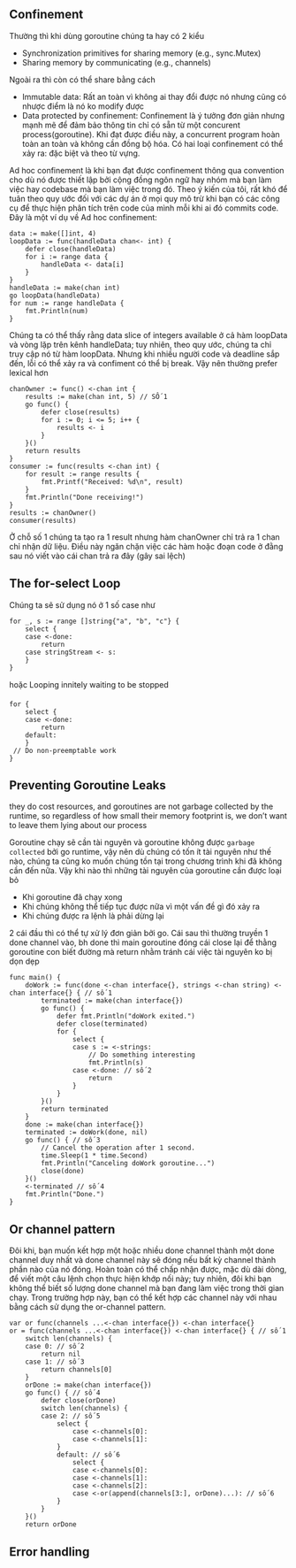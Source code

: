 ## Confinement
Thường thì khi dùng goroutine chúng ta hay có 2 kiểu
- Synchronization primitives for sharing memory (e.g., sync.Mutex)
- Sharing memory by communicating  (e.g., channels)

Ngoài ra thì còn có thể share bằng cách
- Immutable data: Rất an toàn vì không ai thay đổi được nó nhưng cũng có nhược điểm là nó ko modify được
- Data protected by confinement: Confinement là ý tưởng đơn giản nhưng mạnh mẽ để đảm bảo thông tin chỉ có sẵn từ một concurent process(goroutine). Khi đạt được điều này, a concurrent program hoàn toàn an toàn và không cần đồng bộ hóa. Có hai loại confinement có thể xảy ra: đặc biệt và theo từ vựng.

Ad hoc confinement là khi bạn đạt được confinement thông qua convention cho dù nó được thiết lập bởi cộng đồng ngôn ngữ hay nhóm mà bạn làm việc hay codebase mà bạn làm việc trong đó. Theo ý kiến của tôi, rất khó để tuân theo quy ước đối với các dự án ở mọi quy mô trừ khi bạn có các công cụ để thực hiện phân tích trên code của mình mỗi khi ai đó commits code. Đây là một ví dụ về Ad hoc confinement:

```
data := make([]int, 4)
loopData := func(handleData chan<- int) {
    defer close(handleData)
    for i := range data {
        handleData <- data[i]
    }
}
handleData := make(chan int)
go loopData(handleData)
for num := range handleData {
    fmt.Println(num)
}
```

Chúng ta có thể thấy rằng data slice of integers available ở cả hàm loopData và vòng lặp trên kênh handleData; tuy nhiên, theo quy ước, chúng ta chỉ truy cập nó từ hàm loopData. Nhưng khi nhiều người code và deadline sắp đến, lỗi có thể xảy ra và confiment có thể bị break. Vậy nên thường prefer lexical hơn


```
chanOwner := func() <-chan int {
    results := make(chan int, 5) // SỐ 1
    go func() {
        defer close(results)
        for i := 0; i <= 5; i++ {
            results <- i
        }
    }()
    return results
}
consumer := func(results <-chan int) {
    for result := range results {
        fmt.Printf("Received: %d\n", result)
    }
    fmt.Println("Done receiving!")
}
results := chanOwner()
consumer(results)
```

Ở chỗ số 1 chúng ta tạo ra 1 result nhưng hàm chanOwner chỉ trả ra 1 chan chỉ nhận dữ liệu. Điều này ngăn chặn việc các hàm hoặc đoạn code ở đằng sau nó viết vào cái chan trả ra đây (gây sai lệch)

## The for-select Loop
Chúng ta sẽ sử dụng nó ở 1 số case như
```
for _, s := range []string{"a", "b", "c"} {
    select {
    case <-done:
        return
    case stringStream <- s:
    }
}
```

hoặc Looping innitely waiting to be stopped
```
for {
    select {
    case <-done:
        return
    default:
    }
 // Do non-preemptable work
}
```

## Preventing Goroutine Leaks
they do cost resources, and goroutines are not garbage collected by the runtime, so regardless of how small their memory footprint is, we don’t want to leave them lying
about our process

Goroutine chạy sẽ cần tài nguyên và goroutine không được `garbage collected` bởi go runtime, vậy nên dù chúng có tốn ít tài nguyên như thế nào, chúng ta cũng ko muốn chúng tồn tại trong chương trình khi đã không cần đến nữa. Vậy khi nào thì những tài nguyên của goroutine cần được loại bỏ

- Khi goroutine đã chạy xong
- Khi chúng không thể tiếp tục được nữa vì một vấn đề gì đó xảy ra
- Khi chúng được ra lệnh là phải dừng lại

2 cái đầu thì có thể tự xử lý đơn giản bởi go. Cái sau thì thường truyền 1 done channel vào, bh done thì main goroutine đóng cái close lại để thằng goroutine con biết đường mà return nhằm tránh cái việc tài nguyên ko bị dọn dẹp 
```
func main() {
	doWork := func(done <-chan interface{}, strings <-chan string) <-chan interface{} { // số 1
		terminated := make(chan interface{})
		go func() {
			defer fmt.Println("doWork exited.")
			defer close(terminated)
			for {
				select {
				case s := <-strings:
					// Do something interesting
					fmt.Println(s)
				case <-done: // số 2
					return
				}
			}
		}()
		return terminated
	}
	done := make(chan interface{})
	terminated := doWork(done, nil)
	go func() { // số 3
		// Cancel the operation after 1 second.
		time.Sleep(1 * time.Second)
		fmt.Println("Canceling doWork goroutine...")
		close(done)
	}()
	<-terminated // số 4
	fmt.Println("Done.")
}
```

## Or channel pattern
Đôi khi, bạn muốn kết hợp một hoặc nhiều done channel thành một done channel duy nhất và done channel này sẽ đóng nếu bất kỳ channel thành phần nào của nó đóng. Hoàn toàn có thể chấp nhận được, mặc dù dài dòng, để viết một câu lệnh chọn thực hiện khớp nối này; tuy nhiên, đôi khi bạn không thể biết số lượng done channel mà bạn đang làm việc trong thời gian chạy. Trong trường hợp này, bạn có thể kết hợp các channel này với nhau bằng cách sử dụng the or-channel pattern.

```
var or func(channels ...<-chan interface{}) <-chan interface{}
or = func(channels ...<-chan interface{}) <-chan interface{} { // số 1
    switch len(channels) {
    case 0: // số 2
        return nil
    case 1: // số 3
        return channels[0]
    }
    orDone := make(chan interface{})
    go func() { // số 4
        defer close(orDone)
        switch len(channels) {
        case 2: // số 5
            select {
                case <-channels[0]:
                case <-channels[1]:
            }
            default: // số 6
                select {
                case <-channels[0]:
                case <-channels[1]:
                case <-channels[2]:
                case <-or(append(channels[3:], orDone)...): // số 6
            }
        }
    }()
    return orDone
```

## Error handling
